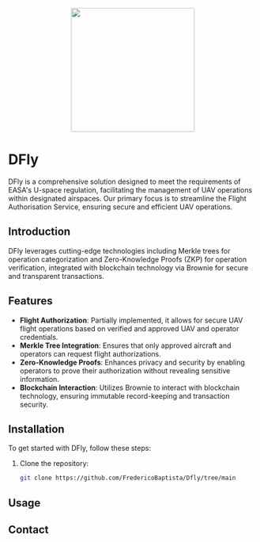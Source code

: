 <p align="center">
  <img src="https://iili.io/JgM817S.md.png" width="250" height="250">
</p>

# DFly

DFly is a comprehensive solution designed to meet the requirements of EASA's U-space regulation, facilitating the management of UAV operations within designated airspaces. Our primary focus is to streamline the Flight Authorisation Service, ensuring secure and efficient UAV operations.

## Introduction
DFly leverages cutting-edge technologies including Merkle trees for operation categorization and Zero-Knowledge Proofs (ZKP) for operation verification, integrated with blockchain technology via Brownie for secure and transparent transactions.

## Features
- **Flight Authorization**: Partially implemented, it allows for secure UAV flight operations based on verified and approved UAV and operator credentials.
- **Merkle Tree Integration**: Ensures that only approved aircraft and operators can request flight authorizations.
- **Zero-Knowledge Proofs**: Enhances privacy and security by enabling operators to prove their authorization without revealing sensitive information.
- **Blockchain Interaction**: Utilizes Brownie to interact with blockchain technology, ensuring immutable record-keeping and transaction security.

## Installation
To get started with DFly, follow these steps:
1. Clone the repository:
   ```bash
   git clone https://github.com/FredericoBaptista/Dfly/tree/main


## Usage

## Contact

